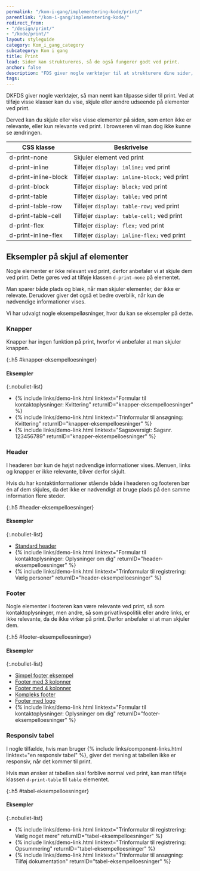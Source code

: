 ```yaml
---
permalink: "/kom-i-gang/implementering-kode/print/"
parentlink: "/kom-i-gang/implementering-kode/"
redirect_from:
- "/design/print/"
- "/kode/print/"
layout: styleguide
category: Kom_i_gang_category
subcategory: Kom i gang
title: Print
lead: Sider kan struktureres, så de også fungerer godt ved print.
anchor: false
description: "FDS giver nogle værktøjer til at strukturere dine sider, så de også fungerer godt ved print."
tags:
---
```


DKFDS giver nogle værktøjer, så man nemt kan tilpasse sider til print. Ved at tilføje visse klasser kan du vise, skjule eller ændre udseende på elementer ved print.

Derved kan du skjule eller vise visse elementer på siden, som enten ikke er relevante, eller kun relevante ved print. I browseren vil man dog ikke kunne se ændringen.

<div class="table--responsive-scroll">
    <table class="table">
        <thead>
            <tr>
                <th>CSS klasse</th>
                <th>Beskrivelse</th>
            </tr>
        </thead>
        <tbody>
            <tr>
                <td>d-print-none</td>
                <td>Skjuler element ved print</td>
            </tr>
            <tr>
                <td>d-print-inline</td>
                <td>Tilføjer <code>display: inline;</code> ved print</td>
            </tr>
            <tr>
                <td>d-print-inline-block</td>
                <td>Tilføjer <code>display: inline-block;</code> ved print</td>
            </tr>
            <tr>
                <td>d-print-block</td>
                <td>Tilføjer <code>display: block;</code> ved print</td>
            </tr>
            <tr>
                <td>d-print-table</td>
                <td>Tilføjer <code>display: table;</code> ved print</td>
            </tr>
            <tr>
                <td>d-print-table-row</td>
                <td>Tilføjer <code>display: table-row;</code> ved print</td>
            </tr>
            <tr>
                <td>d-print-table-cell</td>
                <td>Tilføjer <code>display: table-cell;</code> ved print</td>
            </tr>
            <tr>
                <td>d-print-flex</td>
                <td>Tilføjer <code>display: flex;</code> ved print</td>
            </tr>
            <tr>
                <td>d-print-inline-flex</td>
                <td>Tilføjer <code>display: inline-flex;</code> ved print</td>
            </tr>
        </tbody>
    </table>
</div>

<h2 class="h3">Eksempler på skjul af elementer</h2>

Nogle elementer er ikke relevant ved print, derfor anbefaler vi at skjule dem ved print. Dette gøres ved at tilføje klassen `d-print-none` på elementet.

Man sparer både plads og blæk, når man skjuler elementer, der ikke er relevate. Derudover giver det også et bedre overblik, når kun de nødvendige informationer vises.

Vi har udvalgt nogle eksempelløsninger, hvor du kan se eksempler på dette.

<h3 class="h4">Knapper</h3>

Knapper har ingen funktion på print, hvorfor vi anbefaler at man skjuler knappen.

{:.h5 #knapper-eksempelloesninger}
#### Eksempler

{:.nobullet-list}
- {% include links/demo-link.html linktext="Formular til kontaktoplysninger: Kvittering" returnID="knapper-eksempelloesninger" %}
- {% include links/demo-link.html linktext="Trinformular til ansøgning: Kvittering" returnID="knapper-eksempelloesninger" %}
- {% include links/demo-link.html linktext="Sagsoversigt: Sagsnr. 123456789" returnID="knapper-eksempelloesninger" %}

<h3 class="h4">Header</h3>

I headeren bør kun de højst nødvendige informationer vises. Menuen, links og knapper er ikke relevante, bliver derfor skjult.

Hvis du har kontaktinformationer stående både i headeren og footeren bør én af dem skjules, da det ikke er nødvendigt at bruge plads på den samme information flere steder.

{:.h5 #header-eksempelloesninger}
#### Eksempler

{:.nobullet-list}
- <a href="/eksempel/header-all-rows/?r={{page.permalink}}%23header-eksempelloesninger" title="Standard header">Standard header</a>
- {% include links/demo-link.html linktext="Formular til kontaktoplysninger: Oplysninger om dig" returnID="header-eksempelloesninger" %}
- {% include links/demo-link.html linktext="Trinformular til registrering: Vælg personer" returnID="header-eksempelloesninger" %}

<h3 class="h4">Footer</h3>

Nogle elementer i footeren kan være relevante ved print, så som kontaktoplysninger, men andre, så som privatlivspolitik eller andre links, er ikke relevante, da de ikke virker på print. Derfor anbefaler vi at man skjuler dem.

{:.h5 #footer-eksempelloesninger}
#### Eksempler

{:.nobullet-list}
- <a href="/eksempel/footer-simple/?r={{page.permalink}}%23footer-eksempelloesninger" title="Simpel footer eksempel">Simpel footer eksempel</a>
- <a href="/eksempel/footer-three-columns/?r={{page.permalink}}%23footer-eksempelloesninger" title="Footer med 3 kolonner">Footer med 3 kolonner</a>
- <a href="/eksempel/footer-four-columns/?r={{page.permalink}}%23footer-eksempelloesninger" title="Footer med 4 kolonner">Footer med 4 kolonner</a>
- <a href="/eksempel/footer-four-columns/?r={{page.permalink}}%23footer-eksempelloesninger" title="Kompleks footer">Kompleks footer</a>
- <a href="/eksempel/footer-logo/?r={{page.permalink}}%23footer-eksempelloesninger" title="Footer med logo">Footer med logo</a>
- {% include links/demo-link.html linktext="Formular til kontaktoplysninger: Oplysninger om dig" returnID="footer-eksempelloesninger" %}

<h3 class="h4">Responsiv tabel</h3>

I nogle tilfælde, hvis man bruger {% include links/component-links.html linktext="en responsiv tabel" %}, giver det mening at tabellen ikke er responsiv, når det kommer til print.

Hvis man ønsker at tabellen skal forblive normal ved print, kan man tilføje klassen `d-print-table` til `table` elementet.

{:.h5 #tabel-eksempelloesninger}
#### Eksempler

{:.nobullet-list}
- {% include links/demo-link.html linktext="Trinformular til registrering: Vælg noget mere" returnID="tabel-eksempelloesninger" %}
- {% include links/demo-link.html linktext="Trinformular til registrering: Opsummering" returnID="tabel-eksempelloesninger" %}
- {% include links/demo-link.html linktext="Trinformular til ansøgning: Tilføj dokumentation" returnID="tabel-eksempelloesninger" %}
